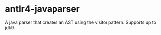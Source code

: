 # antlr4-javaparser
A java parser that creates an AST using the visitor pattern.  Supports up to jdk9.
